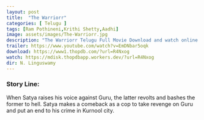```yaml
---
layout: post
title:  "The Warriorr"
categories: [ Telugu ]
tags: [Ram Pothineni,Krithi Shetty,Aadhi]
image: assets/images/The-Warriorr.jpg
description: "The Warriorr Telugu Full Movie Download and watch online 720p low file size 500 mb."
trailer: https://www.youtube.com/watch?v=EmDNbar5oqk
download: https://www1.thopdb.com/?url=R4Nxog
watch: https://mdisk.thopdbapp.workers.dev/?url=R4Nxog
dir: N. Linguswamy
---
```


### Story Line:
When Satya raises his voice against Guru, the latter revolts and bashes the former to hell. Satya makes a comeback as a cop to take revenge on Guru and put an end to his crime in Kurnool city.
